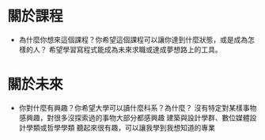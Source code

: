 # 關於課程
* 為什麼你想來這個課程？你希望這個課程可以讓你達到什麼狀態，或是成為怎樣的人？
希望學習寫程式能成為未來求職或達成夢想路上的工具。

# 關於未來
* 你對什麼有興趣？你希望大學可以讀什麼科系？為什麼？
沒有特定對某樣事物感興趣，對很多沒探索過的事物大部分都感興趣
建築與設計學群、數位媒體設計學類或哲學學類
聽起來很有趣，可以讓我學到我想知道的專業
